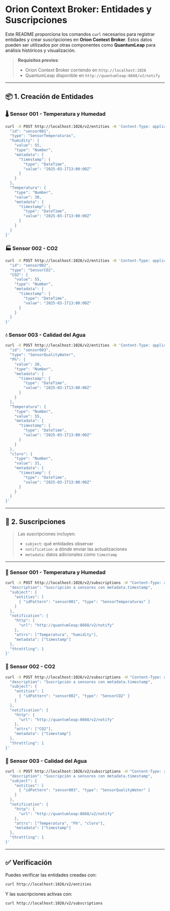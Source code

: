 # Orion Context Broker: Entidades y Suscripciones

Este README proporciona los comandos `curl` necesarios para registrar entidades y crear suscripciones en **Orion Context Broker**. Estos datos pueden ser utilizados por otras componentes como **QuantumLeap** para análisis históricos y visualización.

> **Requisitos previos**:
> - Orion Context Broker corriendo en `http://localhost:1026`
> - QuantumLeap disponible en `http://quantumleap:8668/v2/notify`

---

## 📦 1. Creación de Entidades

### 🌡️ Sensor 001 - Temperatura y Humedad

```bash
curl -X POST http://localhost:1026/v2/entities -H 'Content-Type: application/json' -d '{
  "id": "sensor001",
  "type": "SensorTemperaturas",
  "humidity": {
    "value": 55,
    "type": "Number",
    "metadata": {
      "timestamp": {
        "type": "DateTime",
        "value": "2025-03-1T13:00:00Z"
      }
    }
  },
  "Temperatura": {
    "type": "Number",
    "value": 30,
    "metadata": {
      "timestamp": {
        "type": "DateTime",
        "value": "2025-03-1T13:00:00Z"
      }
    }
  }
}'
```

### 🏭 Sensor 002 - CO2

```bash
curl -X POST http://localhost:1026/v2/entities -H 'Content-Type: application/json' -d '{
  "id": "sensor002",
  "type": "SensorCO2",
  "CO2": {
    "value": 55,
    "type": "Number",
    "metadata": {
      "timestamp": {
        "type": "DateTime",
        "value": "2025-03-1T13:00:00Z"
      }
    }
  }
}'
```

### 💧 Sensor 003 - Calidad del Agua

```bash
curl -X POST http://localhost:1026/v2/entities -H 'Content-Type: application/json' -d '{
  "id": "sensor003",
  "type": "SensorQualityWater",
  "Ph": {
    "value": 20,
    "type": "Number",
    "metadata": {
      "timestamp": {
        "type": "DateTime",
        "value": "2025-03-1T13:00:00Z"
      }
    }
  },
  "Temperatura": {
    "type": "Number",
    "value": 55,
    "metadata": {
      "timestamp": {
        "type": "DateTime",
        "value": "2025-03-1T13:00:00Z"
      }
    }
  },
  "cloro": {
    "type": "Number",
    "value": 31,
    "metadata": {
      "timestamp": {
        "type": "DateTime",
        "value": "2025-03-1T13:00:00Z"
      }
    }
  }
}'
```

---

## 🔔 2. Suscripciones


> Las suscripciones incluyen:
> - `subject`: qué entidades observar
> - `notification`: a dónde enviar las actualizaciones
> - `metadata`: datos adicionales como `timestamp`

---

### 🔔 Sensor 001 - Temperatura y Humedad

```bash
curl -X POST http://localhost:1026/v2/subscriptions -H "Content-Type: application/json" -d '{
  "description": "Suscripción a sensores con metadata.timestamp",
  "subject": {
    "entities": [
      { "idPattern": "sensor001", "type": "SensorTemperaturas" }
    ]
  },
  "notification": {
    "http": {
      "url": "http://quantumleap:8668/v2/notify"
    },
    "attrs": ["Temperatura", "humidity"],
    "metadata": ["timestamp"]
  },
  "throttling": 1
}'
```

### 🔔 Sensor 002 - CO2

```bash
curl -X POST http://localhost:1026/v2/subscriptions -H "Content-Type: application/json" -d '{
  "description": "Suscripción a sensores con metadata.timestamp",
  "subject": {
    "entities": [
      { "idPattern": "sensor002", "type": "SensorCO2" }
    ]
  },
  "notification": {
    "http": {
      "url": "http://quantumleap:8668/v2/notify"
    },
    "attrs": ["CO2"],
    "metadata": ["timestamp"]
  },
  "throttling": 1
}'
```

### 🔔 Sensor 003 - Calidad del Agua

```bash
curl -X POST http://localhost:1026/v2/subscriptions -H "Content-Type: application/json" -d '{
  "description": "Suscripción a sensores con metadata.timestamp",
  "subject": {
    "entities": [
      { "idPattern": "sensor003", "type": "SensorQualityWater" }
    ]
  },
  "notification": {
    "http": {
      "url": "http://quantumleap:8668/v2/notify"
    },
    "attrs": ["Temperatura", "Ph", "cloro"],
    "metadata": ["timestamp"]
  },
  "throttling": 1
}'
```

---

## ✅ Verificación

Puedes verificar las entidades creadas con:

```bash
curl http://localhost:1026/v2/entities
```

Y las suscripciones activas con:

```bash
curl http://localhost:1026/v2/subscriptions
```
